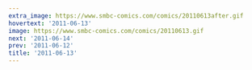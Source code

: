```yaml
---
extra_image: https://www.smbc-comics.com/comics/20110613after.gif
hovertext: '2011-06-13'
image: https://www.smbc-comics.com/comics/20110613.gif
next: '2011-06-14'
prev: '2011-06-12'
title: '2011-06-13'
---
```

